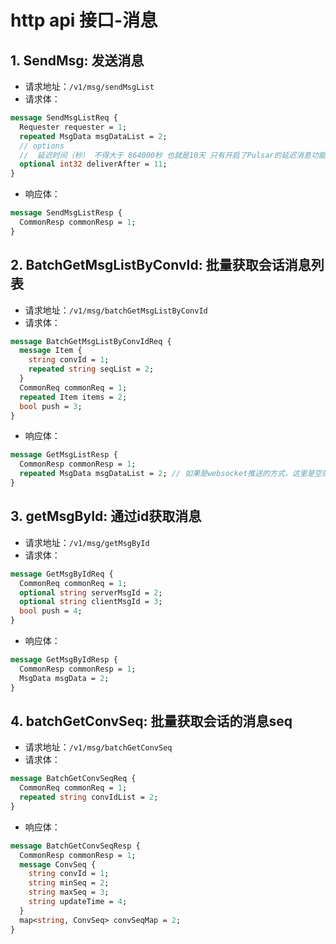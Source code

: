 # http api 接口-消息

## 1. SendMsg: 发送消息

- 请求地址：`/v1/msg/sendMsgList`
- 请求体：

```protobuf
message SendMsgListReq {
  Requester requester = 1;
  repeated MsgData msgDataList = 2;
  // options
  //  延迟时间（秒） 不得大于 864000秒 也就是10天 只有开启了Pulsar的延迟消息功能才有效
  optional int32 deliverAfter = 11;
}
```

- 响应体：

```protobuf
message SendMsgListResp {
  CommonResp commonResp = 1;
}
```

## 2. BatchGetMsgListByConvId: 批量获取会话消息列表

- 请求地址：`/v1/msg/batchGetMsgListByConvId`
- 请求体：

```protobuf
message BatchGetMsgListByConvIdReq {
  message Item {
    string convId = 1;
    repeated string seqList = 2;
  }
  CommonReq commonReq = 1;
  repeated Item items = 2;
  bool push = 3;
}
```

- 响应体：

```protobuf
message GetMsgListResp {
  CommonResp commonResp = 1;
  repeated MsgData msgDataList = 2; // 如果是websocket推送的方式，这里是空的
}
```

## 3. getMsgById: 通过id获取消息

- 请求地址：`/v1/msg/getMsgById`
- 请求体：

```protobuf
message GetMsgByIdReq {
  CommonReq commonReq = 1;
  optional string serverMsgId = 2;
  optional string clientMsgId = 3;
  bool push = 4;
}
```

- 响应体：

```protobuf
message GetMsgByIdResp {
  CommonResp commonResp = 1;
  MsgData msgData = 2;
}
```

## 4. batchGetConvSeq: 批量获取会话的消息seq

- 请求地址：`/v1/msg/batchGetConvSeq`
- 请求体：

```protobuf
message BatchGetConvSeqReq {
  CommonReq commonReq = 1;
  repeated string convIdList = 2;
}
```

- 响应体：

```protobuf
message BatchGetConvSeqResp {
  CommonResp commonResp = 1;
  message ConvSeq {
    string convId = 1;
    string minSeq = 2;
    string maxSeq = 3;
    string updateTime = 4;
  }
  map<string, ConvSeq> convSeqMap = 2;
}
```